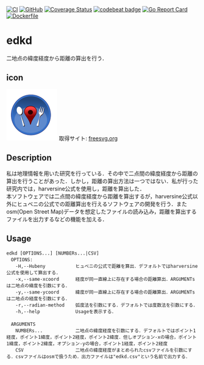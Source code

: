 [![CI](https://github.com/YKatsuy/edkd/actions/workflows/blank.yml/badge.svg)](https://github.com/YKatsuy/edkd/actions/workflows/blank.yml)
[![GitHub](https://img.shields.io/github/license/YKatsuy/edkd)](https://img.shields.io/github/license/YKatsuy/edkd)
[![Coverage Status](https://coveralls.io/repos/github/YKatsuy/edkd/badge.svg?branch=main)](https://coveralls.io/github/YKatsuy/edkd?branch=main)
[![codebeat badge](https://codebeat.co/badges/9bdc88d3-832f-4624-b045-e9a17e0e8794)](https://codebeat.co/projects/github-com-ykatsuy-edkd-main)
[![Go Report Card](https://goreportcard.com/badge/github.com/YKatsuy/edkd)](https://goreportcard.com/report/github.com/YKatsuy/edkd)
[![Dockerfile](https://img.shields.io/badge/Docker-ghcr.io%2FYKatuy%2Fedkd%3A1.0.0-green?logo=docker)](https://hub.docker.com/repository/docker/ykatuy/edkd/general)

# edkd
二地点の緯度経度から距離の算出を行う．

## icon
![edkd](icon/edkd.svg)
取得サイト: [freesvg.org](https://freesvg.org/restaurant-map-location)
## Description
私は地理情報を用いた研究を行っている．その中で二点間の緯度経度から距離の算出を行うことがあった．しかし，距離の算出方法は一つではない．私が行った研究内では，harversine公式を使用し，距離を算出した．  
本ソフトウェアでは二点間の緯度経度から距離を算出するが，harversine公式以外にヒュベニの公式での距離算出を行えるソフトウェアの開発を行う．またosm(Open Street Map)データを想定したファイルの読み込み，距離を算出するファイルを出力するなどの機能を加える．

## Usage
```
edkd [OPTIONS...] [NUMBERs...|CSV]  
　OPTIONS:  
　　-H,--Hubeny           ヒュベニの公式で距離を算出．デフォルトではharversine公式を使用して算出する．  
　　-x,--same-xcoord      経度が同一直線上に存在する場合の距離算出．ARGUMENTsは二地点の緯度を引数にする．  
　　-y,--same-ycoord      緯度が同一直線上に存在する場合の距離算出．ARGUMENTsは二地点の経度を引数にする．  
　　-r,--radian-method    弧度法を引数にする．デフォルトでは度数法を引数にする．  
　　-h,--help             Usageを表示する．  
    
　ARGUMENTS   
　　NUMBERs...            二地点の緯度経度を引数にする．デフォルトではポイント1経度，ポイント1緯度，ポイント2経度，ポイント2緯度．但しオプション-xの場合，ポイント1緯度，ポイント2緯度，オプション-yの場合，ポイント1経度，ポイント2経度  
　　CSV                   二地点の緯度経度がまとめられたcsvファイルを引数にする．csvファイルはosmで扱うため．出力ファイルは"edkd.csv"という名前で出力する．
